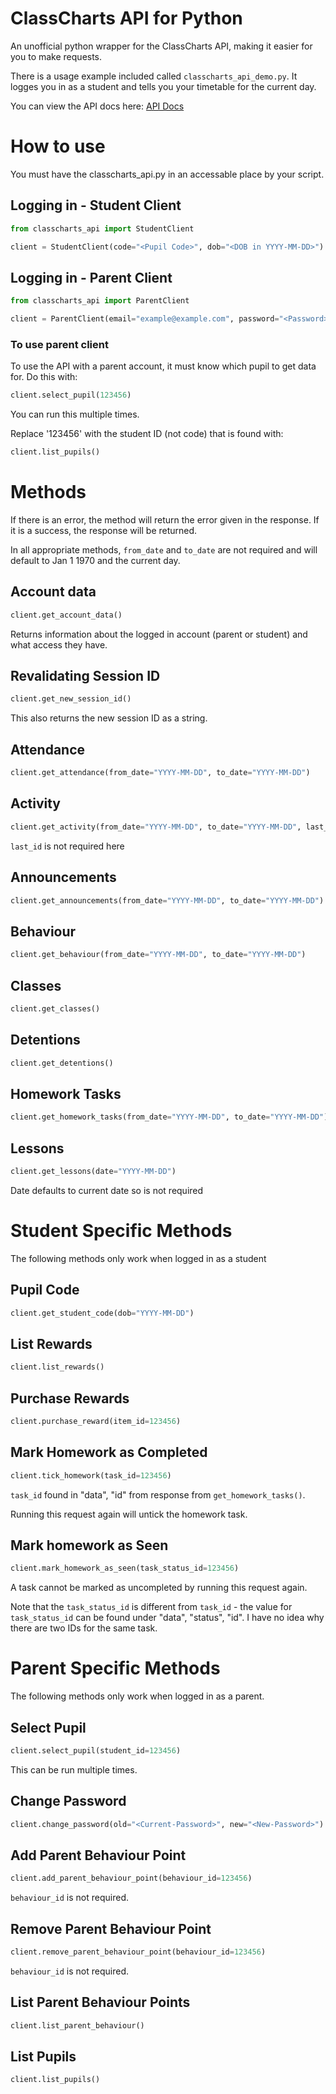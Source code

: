 # ClassCharts API for Python
An unofficial python wrapper for the ClassCharts API, making it easier for you to make requests.

There is a usage example included called `classcharts_api_demo.py`. It logges you in as a student and tells you your timetable for the current day.

You can view the API docs here: [API Docs](https://classchartsapi.github.io/api-docs/)
# How to use
You must have the classcharts_api.py in an accessable place by your script.
## Logging in - Student Client
```python
from classcharts_api import StudentClient

client = StudentClient(code="<Pupil Code>", dob="<DOB in YYYY-MM-DD>")
```
## Logging in - Parent Client
```python
from classcharts_api import ParentClient

client = ParentClient(email="example@example.com", password="<Password>")
```
### To use parent client
To use the API with a parent account, it must know which pupil to get data for. Do this with:
```python
client.select_pupil(123456)
```
You can run this multiple times.

Replace '123456' with the student ID (not code) that is found with:
```python
client.list_pupils()
```
# Methods
If there is an error, the method will return the error given in the response. If it is a success, the response will be returned.

In all appropriate methods, `from_date` and `to_date` are not required and will default to Jan 1 1970 and the current day.

## Account data
```python
client.get_account_data()
```
Returns information about the logged in account (parent or student) and what access they have.
## Revalidating Session ID
```python
client.get_new_session_id()
```
This also returns the new session ID as a string.
## Attendance
```python
client.get_attendance(from_date="YYYY-MM-DD", to_date="YYYY-MM-DD")
```
## Activity
```python
client.get_activity(from_date="YYYY-MM-DD", to_date="YYYY-MM-DD", last_id=0)
```
`last_id` is not required here
## Announcements
```python
client.get_announcements(from_date="YYYY-MM-DD", to_date="YYYY-MM-DD")
```
## Behaviour
```python
client.get_behaviour(from_date="YYYY-MM-DD", to_date="YYYY-MM-DD")
```
## Classes
```python
client.get_classes()
```
## Detentions
```python
client.get_detentions()
```
## Homework Tasks
```python
client.get_homework_tasks(from_date="YYYY-MM-DD", to_date="YYYY-MM-DD")
```
## Lessons
```python
client.get_lessons(date="YYYY-MM-DD")
```
Date defaults to current date so is not required

# Student Specific Methods
The following methods only work when logged in as a student

## Pupil Code
```python
client.get_student_code(dob="YYYY-MM-DD")
```
## List Rewards
```python
client.list_rewards()
```
## Purchase Rewards
```python
client.purchase_reward(item_id=123456)
```
## Mark Homework as Completed
```python
client.tick_homework(task_id=123456)
```
`task_id` found in "data", "id" from response from `get_homework_tasks()`.

Running this request again will untick the homework task.

## Mark homework as Seen
```python
client.mark_homework_as_seen(task_status_id=123456)
```
A task cannot be marked as uncompleted by running this request again.

Note that the `task_status_id` is different from `task_id` - the value for `task_status_id` can be found under "data", "status", "id". I have no idea why there are two IDs for the same task.

# Parent Specific Methods
The following methods only work when logged in as a parent.

## Select Pupil
```python
client.select_pupil(student_id=123456)
```
This can be run multiple times.
## Change Password
```python
client.change_password(old="<Current-Password>", new="<New-Password>")
```
## Add Parent Behaviour Point
```python
client.add_parent_behaviour_point(behaviour_id=123456)
```
`behaviour_id` is not required.
## Remove Parent Behaviour Point
```python
client.remove_parent_behaviour_point(behaviour_id=123456)
```
`behaviour_id` is not required.
## List Parent Behaviour Points
```python
client.list_parent_behaviour()
```
## List Pupils
```python
client.list_pupils()
```